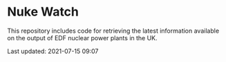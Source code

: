 # Nuke Watch

This repository includes code for retrieving the latest information available on the output of EDF nuclear power plants in the UK.

Last updated: 2021-07-15 09:07